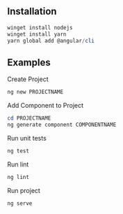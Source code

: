 ## Installation
```powershell
winget install nodejs
winget install yarn
yarn global add @angular/cli
```

## Examples

Create Project
```powershell
ng new PROJECTNAME
```

Add Component to Project
```powershell
cd PROJECTNAME
ng generate component COMPONENTNAME
```

Run unit tests
```powershell
ng test
```

Run lint
```powershell
ng lint
```

Run project
```powershell
ng serve
```